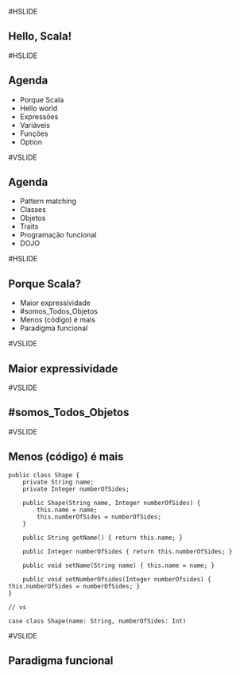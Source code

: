 #HSLIDE

## Hello, Scala!

#HSLIDE

## Agenda
- Porque Scala
- Hello world
- Expressões
- Variáveis
- Funções
- Option

#VSLIDE

## Agenda
- Pattern matching
- Classes
- Objetos
- Traits
- Programação funcional
- DOJO

#HSLIDE
## Porque Scala?

- Maior expressividade
- #somos_Todos_Objetos
- Menos (código) é mais
- Paradigma funcional

#VSLIDE

## Maior expressividade

#VSLIDE

## #somos_Todos_Objetos

#VSLIDE

## Menos (código) é mais

    public class Shape {
        private String name;
        private Integer numberOfSides;

        public Shape(String name, Integer numberOfSides) {
            this.name = name;
            this.numberOfSides = numberOfSides;
        }

        public String getName() { return this.name; }

        public Integer numberOfSides { return this.numberOfSides; }

        public void setName(String name) { this.name = name; }

        public void setNumberOfsides(Integer numberOfsides) { this.numberOfSides = numberOfSides; }
    }

    // vs

    case class Shape(name: String, numberOfSides: Int)

#VSLIDE

## Paradigma funcional
